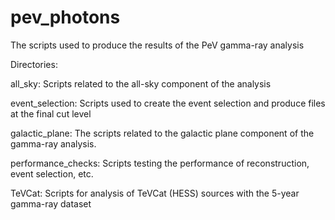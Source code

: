 # pev_photons
The scripts used to produce the results of the PeV gamma-ray analysis

Directories:

all_sky: Scripts related to the all-sky component of the analysis

event_selection:  Scripts used to create the event selection and produce files at the final cut level

galactic_plane:  The scripts related to the galactic plane component of the gamma-ray analysis.

performance_checks:  Scripts testing the performance of reconstruction, event selection, etc.

TeVCat:  Scripts for analysis of TeVCat (HESS) sources with the 5-year gamma-ray dataset

